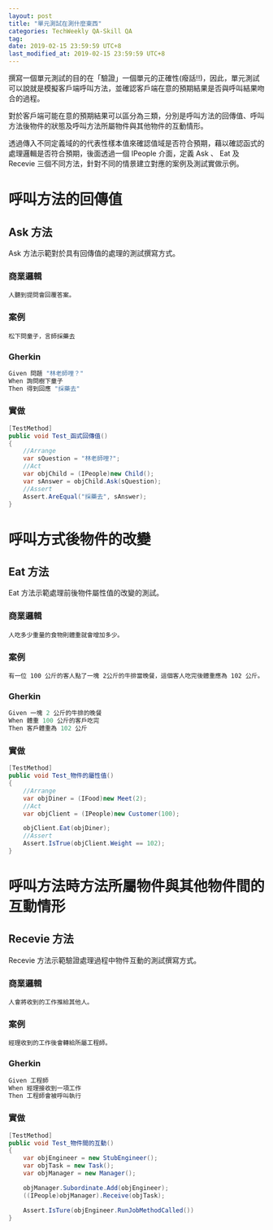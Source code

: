 ```yaml
---
layout: post
title: "單元測試在測什麼東西"
categories: TechWeekly QA-Skill QA
tag: 
date: 2019-02-15 23:59:59 UTC+8 
last_modified_at: 2019-02-15 23:59:59 UTC+8 
---
```

撰寫一個單元測試的目的在「驗證」一個單元的正確性(癈話!!)，因此，單元測試可以說就是模擬客戶端呼叫方法，並確認客戶端在意的預期結果是否與呼叫結果吻合的過程。

對於客戶端可能在意的預期結果可以區分為三類，分別是呼叫方法的回傳值、呼叫方法後物件的狀態及呼叫方法所屬物件與其他物件的互動情形。

透過傳入不同定義域的的代表性樣本值來確認值域是否符合預期，藉以確認函式的處理邏輯是否符合預期，後面透過一個 IPeople 介面，定義 Ask 、 Eat 及 Recevie 三個不同方法，針對不同的情景建立對應的案例及測試實做示例。

# 呼叫方法的回傳值

## Ask 方法

Ask 方法示範對於具有回傳值的處理的測試撰寫方式。

### 商業邏輯

    人聽到提問會回覆答案。

### 案例

    松下問童子，言師採藥去

### Gherkin

```csharp
Given 問題 "林老師哩？"
When 詢問樹下童子
Then 得到回應 "採藥去"
```

### 實做

```csharp
[TestMethod]
public void Test_函式回傳值()
{
    //Arrange
    var sQuestion = "林老師哩?";
    //Act
    var objChild = (IPeople)new Child();
    var sAnswer = objChild.Ask(sQuestion);
    //Assert
    Assert.AreEqual("採藥去", sAnswer);
}
```


#  呼叫方式後物件的改變

## Eat 方法

Eat 方法示範處理前後物件屬性值的改變的測試。

### 商業邏輯

    人吃多少重量的食物則體重就會增加多少。

### 案例

    有一位 100 公斤的客人點了一塊 2公斤的牛排當晚餐，這個客人吃完後體重應為 102 公斤。

### Gherkin

```csharp
Given 一塊 2 公斤的牛排的晚餐
When 體重 100 公斤的客戶吃完
Then 客戶體重為 102 公斤
```

### 實做

```csharp
[TestMethod]
public void Test_物件的屬性值()
{
    //Arrange
    var objDiner = (IFood)new Meet(2);
    //Act
    var objClient = (IPeople)new Customer(100);

    objClient.Eat(objDiner);
    //Assert
    Assert.IsTrue(objClient.Weight == 102);
}
```

# 呼叫方法時方法所屬物件與其他物件間的互動情形

## Recevie 方法

Recevie 方法示範驗證處理過程中物件互動的測試撰寫方式。

### 商業邏輯

    人會將收到的工作推給其他人。

### 案例

    經理收到的工作後會轉給所屬工程師。

### Gherkin

```csharp
Given 工程師
When 經理接收到一項工作
Then 工程師會被呼叫執行
```

### 實做

```csharp
[TestMethod]
public void Test_物件間的互動()
{
    var objEngineer = new StubEngineer();
    var objTask = new Task();
    var objManager = new Manager();

    objManager.Subordinate.Add(objEngineer);
    ((IPeople)objManager).Receive(objTask);

    Assert.IsTure(objEngineer.RunJobMethodCalled())
}
```
